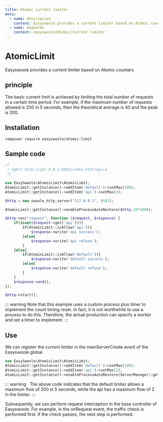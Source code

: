 ```yaml
---
title: Atomic current limiter
meta:
  - name: description
    content: Easyswoole provides a current limiter based on Atomic counters
  - name: keywords
    content: easyswoole|Atomic|Current limiter
---
```


# AtomicLimit

Easyswoole provides a current limiter based on Atomic counters

## principle

The basic current limit is achieved by limiting the total number of requests in a certain time period. For example, if the maximum number of requests allowed is 200 in 5 seconds, then the theoretical average is 40 and the peak is 200.

## Installation

```
composer require easyswoole/atomic-limit
```

## Sample code
```php
/*
 * egUrl http://127.0.0.1:9501/index.html?api=1
 */

use EasySwoole\AtomicLimit\AtomicLimit;
AtomicLimit::getInstance()->addItem('default')->setMax(200);
AtomicLimit::getInstance()->addItem('api')->setMax(2);

$http = new swoole_http_server("127.0.0.1", 9501);

AtomicLimit::getInstance()->enableProcessAutoRestore($http,10*1000);

$http->on("request", function ($request, $response) {
    if(isset($request->get['api'])){
        if(AtomicLimit::isAllow('api')){
            $response->write('api success');
        }else{
            $response->write('api refuse');
        }
    }else{
        if(AtomicLimit::isAllow('default')){
            $response->write('default success');
        }else{
            $response->write('default refuse');
        }
    }
    $response->end();
});

$http->start();
```


::: warning 
 Note that this example uses a custom process plus timer to implement the count timing reset. In fact, it is not worthwhile to use a process to do this. Therefore, the actual production can specify a worker and set a timer to implement.
:::


## Use
We can register the current limiter in the mainServerCreate event of the Easyswoole global.

```php
use EasySwoole\AtomicLimit\AtomicLimit;
AtomicLimit::getInstance()->addItem('default')->setMax(200);
AtomicLimit::getInstance()->addItem('api')->setMax(2);
AtomicLimit::getInstance()->enableProcessAutoRestore(ServerManager::getInstance()->getSwooleServer(),10*1000)
```


::: warning
  The above code indicates that the default limiter allows a maximum flow of 200 in 5 seconds, while the api has a maximum flow of 2 in the limiter.
:::

Subsequently, we can perform request interception in the base controller of Easyswoole. For example, in the onRequest event, the traffic check is performed first. If the check passes, the next step is performed.


